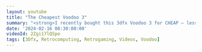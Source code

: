 ```yaml
---
layout: youtube
title: "The Cheapest Voodoo 3"
summary: "<strong>I recently bought this 3dfx Voodoo 3 for CHEAP – less than $100</strong>. It's actually pulled from an arcade machine - but does it work on a regular PC? Let's find out."
date: '2024-02-16 08:30:00:00'
videoId: 2Zgi17lQSpo
tags: [3Dfx, Retrocomputing, Retrogaming, Videos, Voodoo]
---
```


